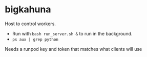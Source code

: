 # bigkahuna
Host to control workers.

- Run with `bash run_server.sh &` to run in the background.
- `ps aux | grep python`


Needs a runpod key and token that matches what clients will use
